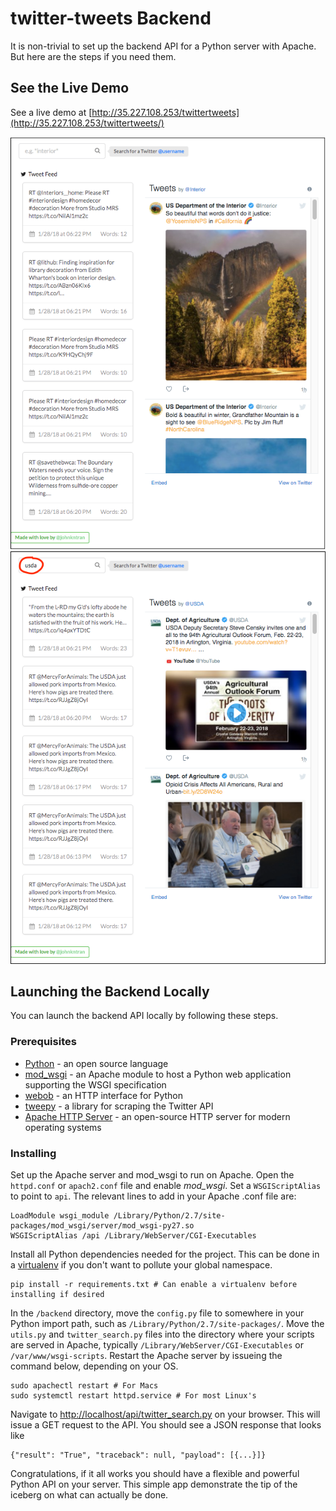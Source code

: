# twitter-tweets Backend
It is non-trivial to set up the backend API for a Python server with Apache. But here are the steps if you need them.

## See the Live Demo
See a live demo at [http://35.227.108.253/twittertweets](http://35.227.108.253/twittertweets/)
<p align="left">
  <a href="http://35.227.108.253/twittertweets/">
    <img src="../images/twitter_app1.png" alt="Screenshot of App">
    <img src="../images/twitter_app2.png" alt="Screenshot of App Search">
  </a>
</p>

## Launching the Backend Locally
You can launch the backend API locally by following these steps.

### Prerequisites
* [Python](https://www.python.org/downloads/) - an open source language
* [mod_wsgi](http://modwsgi.readthedocs.io/en/develop/) - an Apache module to host a Python web application supporting the WSGI specification
* [webob](https://docs.pylonsproject.org/projects/webob/en/stable/index.html) - an HTTP interface for Python
* [tweepy](http://docs.tweepy.org/en/v3.5.0/index.html) - a library for scraping the Twitter API
* [Apache HTTP Server](https://httpd.apache.org/) - an open-source HTTP server for modern operating systems

### Installing
Set up the Apache server and mod_wsgi to run on Apache.
Open the `httpd.conf` or `apach2.conf` file and enable *mod_wsgi*.
Set a `WSGIScriptAlias` to point to `api`. The relevant lines to add in your Apache .conf file are:
```
LoadModule wsgi_module /Library/Python/2.7/site-packages/mod_wsgi/server/mod_wsgi-py27.so
WSGIScriptAlias /api /Library/WebServer/CGI-Executables
```
Install all Python dependencies needed for the project. 
This can be done in a [virtualenv](https://virtualenv.pypa.io/en/stable/) if you don't want to pollute your global namespace.
```
pip install -r requirements.txt # Can enable a virtualenv before installing if desired
```
In the `/backend` directory, move the `config.py` file to somewhere in your Python import path, such as `/Library/Python/2.7/site-packages/`.
Move the `utils.py` and `twitter_search.py` files into the directory where your scripts are served in Apache, typically `/Library/WebServer/CGI-Executables` or `/var/www/wsgi-scripts`.
Restart the Apache server by issueing the command below, depending on your OS.
```
sudo apachectl restart # For Macs
sudo systemctl restart httpd.service # For most Linux's
```
Navigate to [http://localhost/api/twitter_search.py](http://localhost/api/twitter_search.py) on your browser. This will issue a GET request to the API. 
You should see a JSON response that looks like
```
{"result": "True", "traceback": null, "payload": [{...}]}
```
Congratulations, if it all works you should have a flexible and powerful Python API on your server. This simple app demonstrate the tip of the iceberg on what can actually be done.
